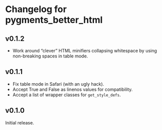 Changelog for pygments_better_html
==================================

v0.1.2
------

* Work around “clever” HTML minifiers collapsing whitespace by using
  non-breaking spaces in table mode.

v0.1.1
------

* Fix table mode in Safari (with an ugly hack).
* Accept True and False as linenos values for compatibility.
* Accept a list of wrapper classes for `get_style_defs`.

v0.1.0
------

Initial release.
